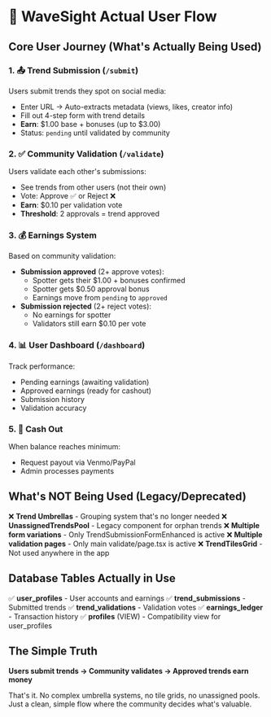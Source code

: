 # 🌊 WaveSight Actual User Flow

## Core User Journey (What's Actually Being Used)

### 1. 📤 **Trend Submission** (`/submit`)
Users submit trends they spot on social media:
- Enter URL → Auto-extracts metadata (views, likes, creator info)
- Fill out 4-step form with trend details
- **Earn**: $1.00 base + bonuses (up to $3.00)
- Status: `pending` until validated by community

### 2. ✅ **Community Validation** (`/validate`) 
Users validate each other's submissions:
- See trends from other users (not their own)
- Vote: Approve ✅ or Reject ❌
- **Earn**: $0.10 per validation vote
- **Threshold**: 2 approvals = trend approved

### 3. 💰 **Earnings System**
Based on community validation:
- **Submission approved** (2+ approve votes):
  - Spotter gets their $1.00 + bonuses confirmed
  - Spotter gets $0.50 approval bonus
  - Earnings move from `pending` to `approved`
- **Submission rejected** (2+ reject votes):
  - No earnings for spotter
  - Validators still earn $0.10 per vote

### 4. 📊 **User Dashboard** (`/dashboard`)
Track performance:
- Pending earnings (awaiting validation)
- Approved earnings (ready for cashout)
- Submission history
- Validation accuracy

### 5. 💸 **Cash Out**
When balance reaches minimum:
- Request payout via Venmo/PayPal
- Admin processes payments

## What's NOT Being Used (Legacy/Deprecated)

❌ **Trend Umbrellas** - Grouping system that's no longer needed
❌ **UnassignedTrendsPool** - Legacy component for orphan trends
❌ **Multiple form variations** - Only TrendSubmissionFormEnhanced is active
❌ **Multiple validation pages** - Only main validate/page.tsx is active
❌ **TrendTilesGrid** - Not used anywhere in the app

## Database Tables Actually in Use

✅ **user_profiles** - User accounts and earnings
✅ **trend_submissions** - Submitted trends
✅ **trend_validations** - Validation votes
✅ **earnings_ledger** - Transaction history
✅ **profiles** (VIEW) - Compatibility view for user_profiles

## The Simple Truth

**Users submit trends → Community validates → Approved trends earn money**

That's it. No complex umbrella systems, no tile grids, no unassigned pools. Just a clean, simple flow where the community decides what's valuable.